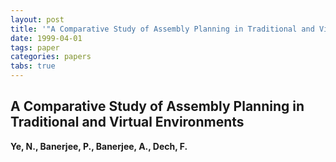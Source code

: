 ```yaml
---
layout: post
title: '"A Comparative Study of Assembly Planning in Traditional and Virtual Environments"'
date: 1999-04-01
tags: paper
categories: papers
tabs: true
---
```


## A Comparative Study of Assembly Planning in Traditional and Virtual Environments
**Ye, N., Banerjee, P., Banerjee, A., Dech, F.**
